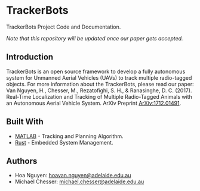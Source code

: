 # TrackerBots
TrackerBots Project Code and Documentation.

*Note that this repository will be updated once our paper gets accepted.* 

## Introduction

TrackerBots is an open source framework to develop a fully autonomous system for Unmanned Aerial Vehicles (UAVs) to track multiple radio-tagged objects. For more information about the TrackerBots, please read our paper:  Van Nguyen, H., Chesser, M., Rezatofighi, S. H., & Ranasinghe, D. C. (2017). Real-Time Localization and Tracking of Multiple Radio-Tagged Animals with an Autonomous Aerial Vehicle System. ArXiv Preprint [ArXiv:1712.01491](https://arxiv.org/abs/1712.01491).

## Built With

* [MATLAB](https://mathworks.com/) - Tracking and Planning Algorithm.
* [Rust](https://www.rust-lang.org/en-US/) - Embedded System Management. 


## Authors

* Hoa Nguyen: hoavan.nguyen@adelaide.edu.au
* Michael Chesser: michael.chesser@adelaide.edu.au


